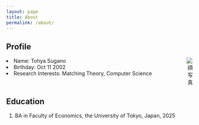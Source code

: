 ```yaml
---
layout: page
title: About
permalink: /about/
---
```


## Profile

<div style="display: flex; justify-content: space-between; align-items: flex-start;">
  <!-- 左側：テキスト -->
  <div>
    <li>Name: Tohya Sugano</li>
    <li>Birthday: Oct 11 2002</li>
    <li>Research Interests: Matching Theory, Computer Science</li>
  </div>

  <!-- 右側：写真 -->
  <div style="text-align: right; margin-left: auto;">
    <img src="/assets/picture.jpg" alt="顔写真" style="max-width: 30%;">
  </div>
</div>

## Education
1. BA in Faculty of Economics, the University of Tokyo, Japan, 2025
